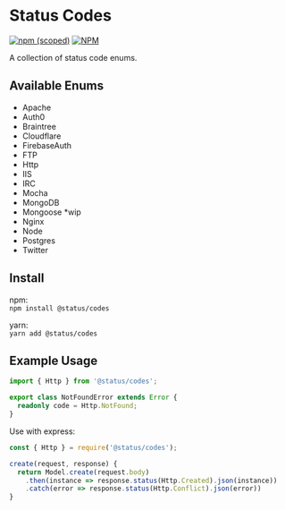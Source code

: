 # Status Codes

[![npm (scoped)](https://img.shields.io/npm/v/@status/codes.svg)](https://www.npmjs.com/package/@status/codes)
[![NPM](https://img.shields.io/npm/l/@status/codes.svg)](LICENSE)

A collection of status code enums.

## Available Enums

- Apache
- Auth0
- Braintree
- Cloudflare
- FirebaseAuth
- FTP
- Http
- IIS
- IRC
- Mocha
- MongoDB
- Mongoose \*wip
- Nginx
- Node
- Postgres
- Twitter

## Install

npm:  
`npm install @status/codes`

yarn:  
`yarn add @status/codes`

## Example Usage

```typescript
import { Http } from '@status/codes';

export class NotFoundError extends Error {
  readonly code = Http.NotFound;
}
```

Use with express:

```javascript
const { Http } = require('@status/codes');

create(request, response) {
  return Model.create(request.body)
    .then(instance => response.status(Http.Created).json(instance))
    .catch(error => response.status(Http.Conflict).json(error))
}
```

